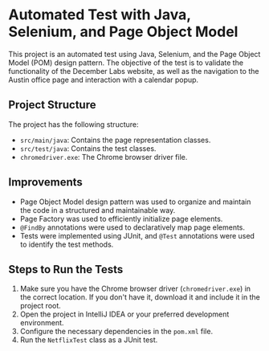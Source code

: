 # Automated Test with Java, Selenium, and Page Object Model

This project is an automated test using Java, Selenium, and the Page Object Model (POM) design pattern. The objective of the test is to validate the functionality of the December Labs website, as well as the navigation to the Austin office page and interaction with a calendar popup.

## Project Structure

The project has the following structure:

- `src/main/java`: Contains the page representation classes.
- `src/test/java`: Contains the test classes.
- `chromedriver.exe`: The Chrome browser driver file.

## Improvements

- Page Object Model design pattern was used to organize and maintain the code in a structured and maintainable way.
- Page Factory was used to efficiently initialize page elements.
- `@FindBy` annotations were used to declaratively map page elements.
- Tests were implemented using JUnit, and `@Test` annotations were used to identify the test methods.

## Steps to Run the Tests

1. Make sure you have the Chrome browser driver (`chromedriver.exe`) in the correct location. If you don't have it, download it and include it in the project root.
2. Open the project in IntelliJ IDEA or your preferred development environment.
3. Configure the necessary dependencies in the `pom.xml` file.
4. Run the `NetflixTest` class as a JUnit test.